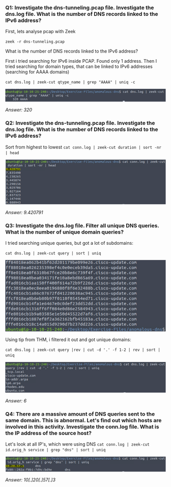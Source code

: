 ### Q1: Investigate the **dns-tunneling.pcap** file. Investigate the **dns.log** file. What is the number of DNS records linked to the IPv6 address?

First, lets analyse pcap with Zeek

`zeek -r dns-tunneling.pcap`

What is the number of DNS records linked to the IPv6 address?

First i tried searching for IPv6 inside PCAP. Found only 1 address. Then I tried searching for domain types, that can be linked to IPv6 addresses (searching for AAAA domains)

`cat dns.log | zeek-cut qtype_name | grep "AAAA" | uniq -c`

![](pics/Pasted%20image%2020250417232451.png)

*Answer: 320*

### Q2: Investigate the **dns-tunneling.pcap** file. Investigate the **dns.log** file. What is the number of DNS records linked to the IPv6 address?

Sort from highest to lowest
`cat conn.log | zeek-cut duration | sort -nr | head`

![](pics/Pasted%20image%2020250417232759.png)

*Answer: 9.420791*
### Q3: Investigate the **dns.log** file. Filter all unique DNS queries. What is the number of unique domain queries?

I tried searching unique queries, but got a lot of subdomains:

`cat dns.log | zeek-cut query | sort | uniq`

![](pics/Pasted%20image%2020250417232954.png)

Using tip from THM, i filtered it out and got unique domains:

`cat dns.log | zeek-cut query |rev | cut -d '.' -f 1-2 | rev | sort | uniq`

![](pics/Pasted%20image%2020250417233042.png)

*Answer: 6*

### Q4: There are a massive amount of DNS queries sent to the same domain. This is abnormal. Let's find out which hosts are involved in this activity. Investigate the **conn.log** file. What is the IP address of the source host?

Let's look at all IP's, which were using DNS
`cat conn.log | zeek-cut id.orig_h service | grep "dns" | sort | uniq`

![](pics/Pasted%20image%2020250417233357.png)

*Answer: 10[.]20[.]57[.]3*


